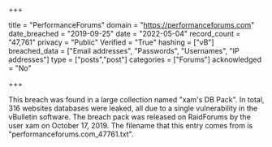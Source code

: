 +++

title = "PerformanceForums"
domain = "https://performanceforums.com"
date_breached = "2019-09-25"
date = "2022-05-04"
record_count = "47,761"
privacy = "Public"
Verified = "True"
hashing = ["vB"]
breached_data = ["Email addresses", "Passwords", "Usernames", "IP addresses"]
type = ["posts","post"]
categories = ["Forums"]
acknowledged = "No"


+++


This breach was found in a large collection named "xam's DB Pack". In total, 316 websites databases were leaked, all due to a single vulnerability in the vBulletin software. The breach pack was released on RaidForums by the user xam on October 17, 2019. The filename that this entry comes from is "performanceforums.com_47761.txt".


